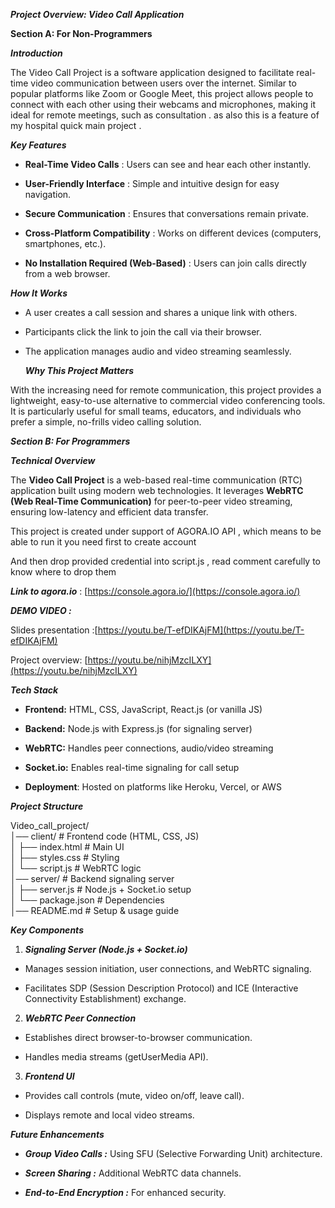 ***Project Overview: Video Call Application***

**Section A: For Non-Programmers**

***Introduction***

The Video Call Project is a software application designed to facilitate real-time video communication between users over the internet. Similar to popular platforms like Zoom or Google Meet, this project allows people to connect with each other using their webcams and microphones, making it ideal for remote meetings, such as consultation . as also this is a feature of my hospital quick main project . 

***Key Features***

* **Real-Time Video Calls** : Users can see and hear each other instantly.

* **User-Friendly Interface** :  Simple and intuitive design for easy navigation.

* **Secure Communication** :  Ensures that conversations remain private.

* **Cross-Platform Compatibility** :  Works on different devices (computers, smartphones, etc.).

* **No Installation Required (Web-Based)** :  Users can join calls directly from a web browser.

***How It Works***

* A user creates a call session and shares a unique link with others.  
    
* Participants click the link to join the call via their browser.  
    
* The application manages audio and video streaming seamlessly.

  ***Why This Project Matters***

With the increasing need for remote communication, this project provides a lightweight, easy-to-use alternative to commercial video conferencing tools. It is particularly useful for small teams, educators, and individuals who prefer a simple, no-frills video calling solution.

***Section B: For Programmers***

***Technical Overview***

The **Video Call Project** is a web-based real-time communication (RTC) application built using modern web technologies. It leverages **WebRTC (Web Real-Time Communication)** for peer-to-peer video streaming, ensuring low-latency and efficient data transfer.

This project is created under support of AGORA.IO  API , which means to be able to run it you need first to create account 

And then drop provided credential into script.js , read comment carefully to know where to drop them 

***Link to agora.io*** : [https://console.agora.io/](https://console.agora.io/)

***DEMO VIDEO :*** 

Slides presentation :[https://youtu.be/T-efDIKAjFM](https://youtu.be/T-efDIKAjFM)

Project overview: [https://youtu.be/nihjMzcILXY](https://youtu.be/nihjMzcILXY)

***Tech Stack***

* **Frontend:** HTML, CSS, JavaScript, React.js (or vanilla JS)  
    
* **Backend:** Node.js with Express.js (for signaling server)  
    
* **WebRTC:** Handles peer connections, audio/video streaming  
    
* **Socket.io:** Enables real-time signaling for call setup  
    
* **Deployment**: Hosted on platforms like Heroku, Vercel, or AWS

***Project Structure***

Video\_call\_project/    
│── client/            \# Frontend code (HTML, CSS, JS)    
│   ├── index.html     \# Main UI    
│   ├── styles.css     \# Styling    
│   └── script.js      \# WebRTC logic    
│── server/            \# Backend signaling server    
│   ├── server.js      \# Node.js \+ Socket.io setup    
│   └── package.json   \# Dependencies    
│── README.md          \# Setup & usage guide 

***Key Components***

1. ***Signaling Server (Node.js \+ Socket.io)***

* Manages session initiation, user connections, and WebRTC signaling.


* Facilitates SDP (Session Description Protocol) and ICE (Interactive Connectivity Establishment) exchange.

2. ***WebRTC Peer Connection***

* Establishes direct browser-to-browser communication.


* Handles media streams (getUserMedia API).

3. ***Frontend UI***

* Provides call controls (mute, video on/off, leave call).


* Displays remote and local video streams.

***Future Enhancements***

* ***Group Video Calls :***  Using SFU (Selective Forwarding Unit) architecture.  
    
* ***Screen Sharing :***  Additional WebRTC data channels.  
    
* ***End-to-End Encryption :***  For enhanced security.

